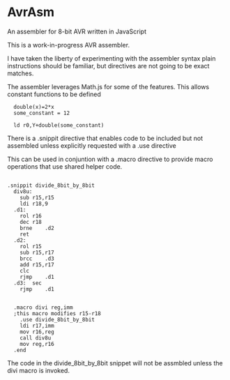 # AvrAsm
An assembler for 8-bit AVR written in JavaScript


This is a work-in-progress AVR assembler.

I have taken the liberty of experimenting with the assembler syntax
plain instructions should be familiar, but directives are not going to
be exact matches.  

The assembler leverages Math.js for some of the features.  This allows
constant functions to be defined

````
  double(x)=2*x
  some_constant = 12

  ld r0,Y+double(some_constant)

````

There is a .snippit directive that enables code to be included but 
not assembled unless explicitly requested with a .use directive

This can be used in conjuntion with a .macro directive to provide 
macro operations that use shared helper code. 

````

.snippit divide_8bit_by_8bit
  div8u:
    sub	r15,r15
    ldi	r18,9	
  .d1:
  	rol	r16		
    dec	r18		
    brne	.d2		
    ret			
  .d2:
  	rol	r15		
    sub	r15,r17	
    brcc	.d3		
    add	r15,r17	
    clc		
    rjmp	.d1
  .d3:	sec			
    rjmp	.d1


  .macro divi reg,imm
  ;this macro modifies r15-r18 
    .use divide_8bit_by_8bit
    ldi r17,imm
    mov r16,reg
    call div8u
    mov reg,r16
  .end

````
The code in the divide_8bit_by_8bit snippet will not be assmbled unless the divi macro is invoked.
